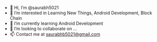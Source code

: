 - 👋 Hi, I’m @saurabh5021
- 👀 I’m interested in Learning New Things, Android Development, Block Chain
- 🌱 I’m currently learning Android Development
- 💞️ I’m looking to collaborate on ...
- 📫 Contact me at saurabhb5021@gmail.com

<!---
saurabh5021/saurabh5021 is a ✨ special ✨ repository because its `README.md` (this file) appears on your GitHub profile.
You can click the Preview link to take a look at your changes.
--->
